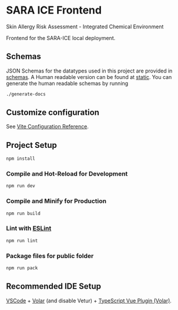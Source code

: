 # SARA ICE Frontend
Skin Allergy Risk Assessment - Integrated Chemical Environment

Frontend for the SARA-ICE local deployment.

## Schemas
JSON Schemas for the datatypes used in this project are provided in [schemas](/schemas). A Human readable version can be found at [static](docs/schemas/.md). You can generate the human readable schemas by running 

``` sh
./generate-docs
```

## Customize configuration

See [Vite Configuration Reference](https://vitejs.dev/config/).


## Project Setup

```sh
npm install
```

### Compile and Hot-Reload for Development

```sh
npm run dev
```

### Compile and Minify for Production

```sh
npm run build
```

### Lint with [ESLint](https://eslint.org/)

```sh
npm run lint
```

### Package files for public folder

```sh
npm run pack
```

## Recommended IDE Setup

[VSCode](https://code.visualstudio.com/) + [Volar](https://marketplace.visualstudio.com/items?itemName=Vue.volar) (and disable Vetur) + [TypeScript Vue Plugin (Volar)](https://marketplace.visualstudio.com/items?itemName=Vue.vscode-typescript-vue-plugin).
